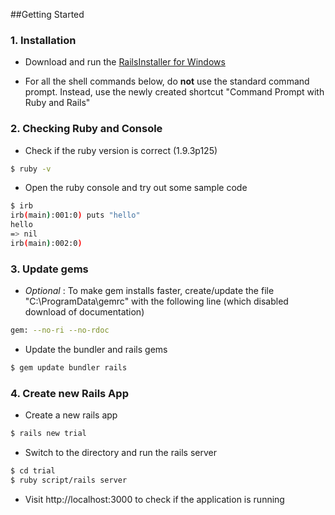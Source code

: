 ##Getting Started

### 1. Installation
*  Download and run the [RailsInstaller for Windows](http://rubyforge.org/frs/download.php/75894/railsinstaller-2.1.0.exe)

*  For all the shell commands below, do **not** use the standard command prompt. Instead, use the newly created shortcut "Command Prompt with Ruby and Rails" 

### 2. Checking Ruby and Console
*  Check if the ruby version is correct (1.9.3p125)

  ```bash
  $ ruby -v
  ```

*  Open the ruby console and try out some sample code

```bash
$ irb
irb(main):001:0) puts "hello"
hello
=> nil
irb(main):002:0)
```

### 3. Update gems
*  _Optional_ : To make gem installs faster, create/update the file "C:\ProgramData\gemrc" with the following line (which disabled download of documentation)
```bash
gem: --no-ri --no-rdoc
```

*  Update the bundler and rails gems
```bash
$ gem update bundler rails
```

### 4. Create new Rails App 
*  Create a new rails app
```bash
$ rails new trial
```

*  Switch to the directory and run the rails server
```bash
$ cd trial 
$ ruby script/rails server
```

*  Visit http://localhost:3000 to check if the application is running



